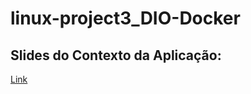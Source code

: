 # linux-project3_DIO-Docker

## Slides do Contexto da Aplicação:
[Link](https://docs.google.com/presentation/d/1rbO_4NZBPh-nzRfuqZyz7bfjfKgNAzLn9OtB9raRAKo/edit#slide=id.p1)


